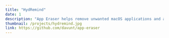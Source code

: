 ```yaml
---
title: "HydRemind"
date: 1
description: "App Eraser helps remove unwanted macOS applications and any related files that they leave behind."
thumbnail: /projects/hydremind.jpg
link: https://github.com/davunt/app-eraser
---
```

